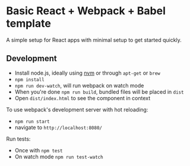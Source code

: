 # Basic React + Webpack + Babel template

A simple setup for React apps with minimal setup to get started quickly.

## Development

- Install node.js, ideally using [nvm](https://github.com/creationix/nvm) or through `apt-get` or `brew`
- `npm install`
- `npm run dev-watch`, will run webpack on watch mode
- When you're done `npm run build`, bundled files will be placed in `dist`
- Open `dist/index.html` to see the component in context

To use webpack's development server with hot reloading:

- `npm run start`
- navigate to `http://localhost:8080/`

Run tests:

- Once with `npm test`
- On watch mode `npm run test-watch`
